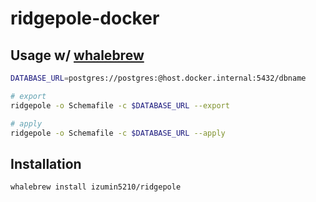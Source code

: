 # ridgepole-docker

## Usage w/ [whalebrew](https://github.com/whalebrew/whalebrew)

```bash
DATABASE_URL=postgres://postgres:@host.docker.internal:5432/dbname

# export
ridgepole -o Schemafile -c $DATABASE_URL --export

# apply
ridgepole -o Schemafile -c $DATABASE_URL --apply
```

## Installation

```bash
whalebrew install izumin5210/ridgepole
```
